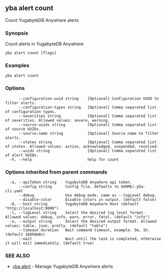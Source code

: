 ## yba alert count

Count YugabyteDB Anywhere alerts

### Synopsis

Count alerts in YugabyteDB Anywhere

```
yba alert count [flags]
```

### Examples

```
yba alert count 
```

### Options

```
      --configuration-uuid string    [Optional] Configuration UUID to filter alerts.
      --configuration-types string   [Optional] Comma separated list of configuration types.
      --severities string            [Optional] Comma separated list of severities. Allowed values: severe, warning.
      --source-uuids string          [Optional] Comma separated list of source UUIDs.
      --source-name string           [Optional] Source name to filter alerts.
      --states string                [Optional] Comma separated list of states. Allowed values: active, acknowledged, suspended, resolved.
      --uuids string                 [Optional] Comma separated list of alert UUIDs.
  -h, --help                         help for count
```

### Options inherited from parent commands

```
  -a, --apiToken string    YugabyteDB Anywhere api token.
      --config string      Config file, defaults to $HOME/.yba-cli.yaml
      --debug              Use debug mode, same as --logLevel debug.
      --disable-color      Disable colors in output. (default false)
  -H, --host string        YugabyteDB Anywhere Host (default "http://localhost:9000")
  -l, --logLevel string    Select the desired log level format. Allowed values: debug, info, warn, error, fatal. (default "info")
  -o, --output string      Select the desired output format. Allowed values: table, json, pretty. (default "table")
      --timeout duration   Wait command timeout, example: 5m, 1h. (default 168h0m0s)
      --wait               Wait until the task is completed, otherwise it will exit immediately. (default true)
```

### SEE ALSO

* [yba alert](yba_alert.md)	 - Manage YugabyteDB Anywhere alerts

